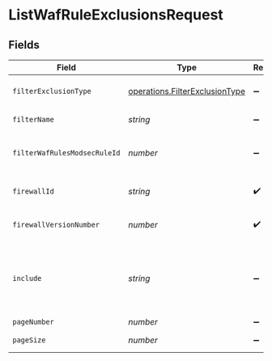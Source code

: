 # ListWafRuleExclusionsRequest


## Fields

| Field                                                                                                             | Type                                                                                                              | Required                                                                                                          | Description                                                                                                       | Example                                                                                                           |
| ----------------------------------------------------------------------------------------------------------------- | ----------------------------------------------------------------------------------------------------------------- | ----------------------------------------------------------------------------------------------------------------- | ----------------------------------------------------------------------------------------------------------------- | ----------------------------------------------------------------------------------------------------------------- |
| `filterExclusionType`                                                                                             | [operations.FilterExclusionType](../../../sdk/models/operations/filterexclusiontype.md)                           | :heavy_minus_sign:                                                                                                | Filters the results based on this exclusion type.                                                                 |                                                                                                                   |
| `filterName`                                                                                                      | *string*                                                                                                          | :heavy_minus_sign:                                                                                                | Filters the results based on name.                                                                                |                                                                                                                   |
| `filterWafRulesModsecRuleId`                                                                                      | *number*                                                                                                          | :heavy_minus_sign:                                                                                                | Filters the results based on this ModSecurity rule ID.                                                            |                                                                                                                   |
| `firewallId`                                                                                                      | *string*                                                                                                          | :heavy_check_mark:                                                                                                | Alphanumeric string identifying a WAF Firewall.                                                                   | fW7g2uUGZzb2W9Euo4Mo0r                                                                                            |
| `firewallVersionNumber`                                                                                           | *number*                                                                                                          | :heavy_check_mark:                                                                                                | Integer identifying a WAF firewall version.                                                                       | 1                                                                                                                 |
| `include`                                                                                                         | *string*                                                                                                          | :heavy_minus_sign:                                                                                                | Include relationships. Optional, comma-separated values. Permitted values: `waf_rules` and `waf_rule_revisions`.<br/> | waf_rules                                                                                                         |
| `pageNumber`                                                                                                      | *number*                                                                                                          | :heavy_minus_sign:                                                                                                | Current page.                                                                                                     | 1                                                                                                                 |
| `pageSize`                                                                                                        | *number*                                                                                                          | :heavy_minus_sign:                                                                                                | Number of records per page.                                                                                       | 20                                                                                                                |